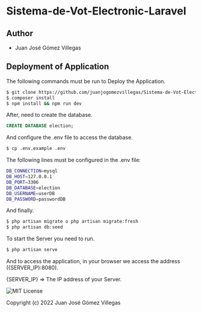 # Sistema-de-Vot-Electronic-Laravel

## Author

- Juan José Gómez Villegas

## Deployment of Application

The following commands must be run to Deploy the Application.

```sh
$ git clone https://github.com/juanjogomezvillegas/Sistema-de-Vot-Electronic-Laravel.git o git@github.com:juanjogomezvillegas/Sistema-de-Vot-Electronic-Laravel.git
$ composer install
$ npm install && npm run dev
```

After, need to create the database.

```sql
CREATE DATABASE election;
```

And configure the .env file to access the database.

```sh
$ cp .env.example .env
```

The following lines must be configured in the .env file:

```sh
DB_CONNECTION=mysql
DB_HOST=127.0.0.1
DB_PORT=3306
DB_DATABASE=election
DB_USERNAME=userDB
DB_PASSWORD=passwordDB
```

And finally.

```sh
$ php artisan migrate o php artisan migrate:fresh
$ php artisan db:seed
```

To start the Server you need to run.

```sh
$ php artisan serve
```

And to access the application, in your browser we access the address ({SERVER_IP}:8080).

{SERVER_IP} => The IP address of your Server.

![MIT License]()

Copyright (c) 2022 Juan José Gómez Villegas
